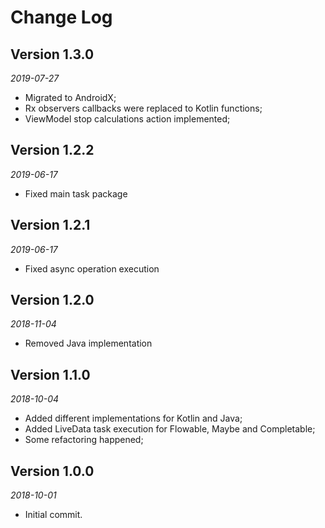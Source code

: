 Change Log
==========
## Version 1.3.0

_2019-07-27_

* Migrated to AndroidX;
* Rx observers callbacks were replaced to Kotlin functions;
* ViewModel stop calculations action implemented;


## Version 1.2.2

_2019-06-17_

* Fixed main task package


## Version 1.2.1

_2019-06-17_

* Fixed async operation execution


## Version 1.2.0

_2018-11-04_

* Removed Java implementation


## Version 1.1.0

_2018-10-04_

 * Added different implementations for Kotlin and Java;
 * Added LiveData task execution for Flowable, Maybe and Completable;
 * Some refactoring happened;
 
 
## Version 1.0.0

_2018-10-01_

* Initial commit.



